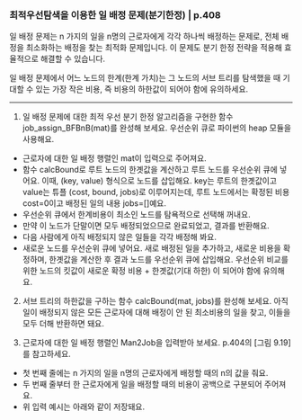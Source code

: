 ### 최적우선탐색을 이용한 일 배정 문제(분기한정) | p.408
일 배정 문제는 n 가지의 일을 n명의 근로자에게 각각 하나씩 배정하는 문제로, 전체 배정을 최소화하는 배정을 찾는 최적화 문제입니다. 이 문제도 분기 한정 전략을 적용해 효율적으로 해결할 수 있습니다.

일 배정 문제에서 어느 노드의 한계(한계 가치)는 그 노드의 서브 트리를 탐색했을 때 기대할 수 있는 가장 작은 비용, 즉 비용의 하한값이 되어야 함에 유의하세요.

---

1. 일 배정 문제에 대한 최적 우선 분기 한정 알고리즘을 구현한 함수 job_assign_BFBnB(mat)를 완성해 보세요. 우선순위 큐로 파이썬의 heap 모듈을 사용해요.

* 근로자에 대한 일 배정 행렬인 mat이 입력으로 주어져요.
* 함수 calcBound로 루트 노드의 한곗값을 계산하고 루트 노드를 우선순위 큐에 넣어요. 이때, (key, value) 형식으로 노드를 삽입해요. key는 루트의 한곗값이고 value는 튜플 (cost, bound, jobs)로 이루어지는데, 루트 노드에서는 확정된 비용 cost=0이고 배정된 일의 내용 jobs=[]예요.
* 우선순위 큐에서 한계비용이 최소인 노드를 탐욕적으로 선택해 꺼내요.
* 만약 이 노드가 단말이면 모두 배정되었으므로 완료되었고, 결과를 반환해요.
* 다음 사람에게 아직 배정되지 않은 일들을 각각 배정해 봐요.
* 새로운 노드를 우선순위 큐에 넣어요. 새로 배정된 일을 추가하고, 새로운 비용을 확정하며, 한곗값을 계산한 후 결과 노드를 우선순위 큐에 삽입해요. 우선순위 비교를 위한 노드의 킷값이 새로운 확정 비용 + 한곗값(기대 하한) 이 되어야 함에 유의해요.

2. 서브 트리의 하한값을 구하는 함수 calcBound(mat, jobs)를 완성해 보세요.
아직 일이 배정되지 않은 모든 근로자에 대해 배정이 안 된 최소비용의 일을 찾고, 이들을 모두 더해 반환하면 돼요.

3. 근로자에 대한 일 배정 행렬인 Man2Job을 입력받아 보세요. p.404의 [그림 9.19]를 참고하세요.

* 첫 번째 줄에는 n 가지의 일을 n명의 근로자에게 배정할 때의 n의 값을 줘요.
* 두 번째 줄부터 한 근로자에게 일을 배정할 때의 비용이 공백으로 구분되어 주어져요.
* 위 입력 예시는 아래와 같이 저장돼요.
